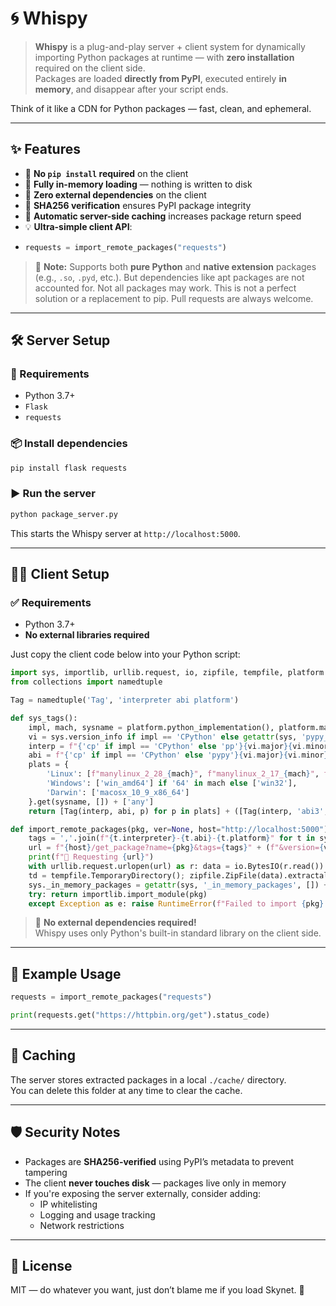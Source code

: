 # 🌀 Whispy

> **Whispy** is a plug-and-play server + client system for dynamically importing Python packages at runtime — with **zero installation** required on the client side.  
Packages are loaded **directly from PyPI**, executed entirely **in memory**, and disappear after your script ends.

Think of it like a CDN for Python packages — fast, clean, and ephemeral.

---

## ✨ Features

- 🚫 **No `pip install` required** on the client
- 🧠 **Fully in-memory loading** — nothing is written to disk
- 🧩 **Zero external dependencies** on the client
- 🔐 **SHA256 verification** ensures PyPI package integrity
- 💾 **Automatic server-side caching** increases package return speed
- 💡 **Ultra-simple client API**:
-
    ```python
    requests = import_remote_packages("requests")
    ```
> 🧠 **Note:** Supports both **pure Python** and **native extension** packages (e.g., `.so`, `.pyd`, etc.). But dependencies like apt packages are not accounted for. Not all packages may work. This is not a perfect solution or a replacement to pip. Pull requests are always welcome.

---

## 🛠️ Server Setup

### 🔧 Requirements

- Python 3.7+
- `Flask`
- `requests`

### 📦 Install dependencies

```bash
pip install flask requests
```

### ▶️ Run the server

```bash
python package_server.py
```

This starts the Whispy server at `http://localhost:5000`.

---

## 🧑‍💻 Client Setup

### ✅ Requirements
- Python 3.7+
- **No external libraries required**

Just copy the client code below into your Python script:

```python
import sys, importlib, urllib.request, io, zipfile, tempfile, platform
from collections import namedtuple

Tag = namedtuple('Tag', 'interpreter abi platform')

def sys_tags():
    impl, mach, sysname = platform.python_implementation(), platform.machine().lower(), platform.system()
    vi = sys.version_info if impl == 'CPython' else getattr(sys, 'pypy_version_info', sys.version_info)
    interp = f"{'cp' if impl == 'CPython' else 'pp'}{vi.major}{vi.minor}"
    abi = f"{'cp' if impl == 'CPython' else 'pypy'}{vi.major}{vi.minor}" + ('' if impl == 'CPython' else '_pp73')
    plats = {
        'Linux': [f"manylinux_2_28_{mach}", f"manylinux_2_17_{mach}", f"manylinux2014_{mach}"] if mach in ['x86_64','aarch64','armv7l'] else [f"manylinux2014_{mach}"],
        'Windows': ['win_amd64'] if '64' in mach else ['win32'],
        'Darwin': ['macosx_10_9_x86_64']
    }.get(sysname, []) + ['any']
    return [Tag(interp, abi, p) for p in plats] + ([Tag(interp, 'abi3', p) for p in plats] if interp.startswith('cp') else []) + [Tag('py3', 'none', p) for p in plats] + ([Tag(interp, 'none', p) for p in plats] if interp.startswith('cp') else [])

def import_remote_packages(pkg, ver=None, host="http://localhost:5000"):
    tags = ','.join(f"{t.interpreter}-{t.abi}-{t.platform}" for t in sys_tags())
    url = f"{host}/get_package?name={pkg}&tags={tags}" + (f"&version={ver}" if ver else "")
    print(f"📡 Requesting {url}")
    with urllib.request.urlopen(url) as r: data = io.BytesIO(r.read()) if r.getcode() == 200 else (_ for _ in ()).throw(Exception(r.read().decode()))
    td = tempfile.TemporaryDirectory(); zipfile.ZipFile(data).extractall(td.name); sys.path.insert(0, td.name)
    sys._in_memory_packages = getattr(sys, '_in_memory_packages', []) + [td]
    try: return importlib.import_module(pkg)
    except Exception as e: raise RuntimeError(f"Failed to import {pkg}: {e}")
```

> 🧩 **No external dependencies required!**  
> Whispy uses only Python's built-in standard library on the client side.

---

## 🧪 Example Usage

```python
requests = import_remote_packages("requests")

print(requests.get("https://httpbin.org/get").status_code)
```

---

## 📁 Caching

The server stores extracted packages in a local `./cache/` directory.  
You can delete this folder at any time to clear the cache.

---

## 🛡️ Security Notes

- Packages are **SHA256-verified** using PyPI’s metadata to prevent tampering
- The client **never touches disk** — packages live only in memory
- If you're exposing the server externally, consider adding:
  - IP whitelisting
  - Logging and usage tracking
  - Network restrictions

---

## 📜 License

MIT — do whatever you want, just don’t blame me if you load Skynet. 🤖
